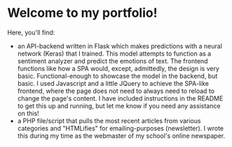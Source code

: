 # Welcome to my portfolio!

Here, you'll find:

- an API-backend written in Flask which makes predictions with a neural network (Keras) that I trained. This model attempts to function as a sentiment analyzer and predict the emotions of text. The frontend functions like how a SPA would, except, admittedly, the design is very basic. Functional-enough to showcase the model in the backend, but basic. I used Javascript and a little JQuery to achieve the SPA-like frontend, where the page does not need to always need to reload to change the page's content. I have included instructions in the README to get this up and running, but let me know if you need any assistance on this!
- a PHP file/script that pulls the most recent articles from various categories and "HTMLifies" for emailing-purposes (newsletter). I wrote this during my time as the webmaster of my school's online newspaper.
